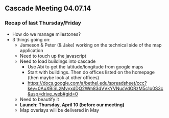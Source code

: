 ## Cascade Meeting 04.07.14
### Recap of last Thursday/Friday
* How do we manage milestones?
* 3 things going on:
    * Jameson & Peter (& Jake) working on the technical side of the map application
    * Need to touch up the javascript
    * Need to load buildings into cascade
        * Use Abi to get the latitude/longitude from google maps
        * Start with buildings. Then do offices listed on the homepage (then maybe look at other offices)
        * https://docs.google.com/a/bethel.edu/spreadsheet/ccc?key=0AuXBiSLzMyyxdDQ2Wm83dVVkYVNucVdORzM5c1o0S3c&usp=drive_web#gid=0
    * Need to beautify it
    * **Launch: Thursday, April 10 (before our meeting)**
    * Map overlays will be delivered in May
